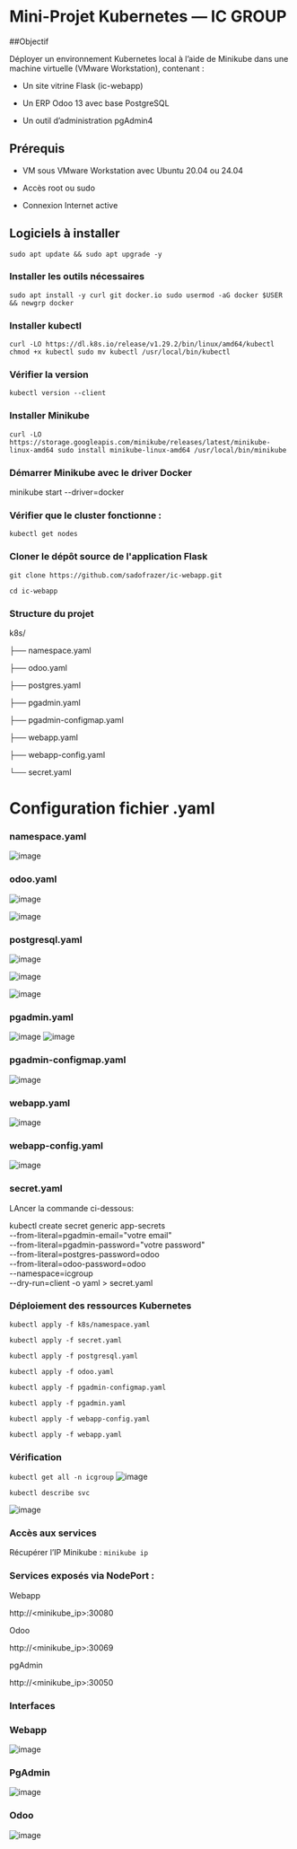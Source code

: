 # Mini-Projet Kubernetes — IC GROUP

##Objectif

Déployer un environnement Kubernetes local à l’aide de Minikube dans une machine virtuelle (VMware Workstation), contenant :

- Un site vitrine Flask (ic-webapp)

- Un ERP Odoo 13 avec base PostgreSQL

- Un outil d’administration pgAdmin4

## **Prérequis**

- VM sous VMware Workstation avec Ubuntu 20.04 ou 24.04

- Accès root ou sudo

- Connexion Internet active


## **Logiciels à installer**
`
sudo apt update && sudo apt upgrade -y
`
### Installer les outils nécessaires
`
sudo apt install -y curl git docker.io
sudo usermod -aG docker $USER && newgrp docker
`
### Installer kubectl
`
curl -LO https://dl.k8s.io/release/v1.29.2/bin/linux/amd64/kubectl
chmod +x kubectl
sudo mv kubectl /usr/local/bin/kubectl
`
### Vérifier la version
`
kubectl version --client
`
### Installer Minikube
`
curl -LO https://storage.googleapis.com/minikube/releases/latest/minikube-linux-amd64
sudo install minikube-linux-amd64 /usr/local/bin/minikube
`

### Démarrer Minikube avec le driver Docker

minikube start --driver=docker

### Vérifier que le cluster fonctionne :
`
kubectl get nodes
`

### Cloner le dépôt source de l'application Flask

`
git clone https://github.com/sadofrazer/ic-webapp.git
`

`
cd ic-webapp
`
### Structure du projet

k8s/

├── namespace.yaml

├── odoo.yaml

├── postgres.yaml

├── pgadmin.yaml

├── pgadmin-configmap.yaml

├── webapp.yaml

├── webapp-config.yaml

└── secret.yaml

# Configuration fichier .yaml
  
### namespace.yaml

![image](https://github.com/user-attachments/assets/24458149-ba5b-4f3d-8caa-bfb7b661cc91)

### odoo.yaml
![image](https://github.com/user-attachments/assets/b8999f03-5b62-45d5-9451-3ba1a2ede3a5)

![image](https://github.com/user-attachments/assets/0e1d4ce0-e8b7-47ac-9075-891630139e11)

### postgresql.yaml

![image](https://github.com/user-attachments/assets/789a75cb-782c-4c9a-bf1d-af81ec03040b)

![image](https://github.com/user-attachments/assets/70cb0897-d197-4711-ae77-600c98e21a28)

![image](https://github.com/user-attachments/assets/77419847-e2e2-47e7-9042-bfabba767750)

### pgadmin.yaml
![image](https://github.com/user-attachments/assets/eb7dd054-2735-4dd7-9b04-3b6950b4def4)
![image](https://github.com/user-attachments/assets/4e11c345-d4f6-4202-86eb-28c06e26c312)

### pgadmin-configmap.yaml
![image](https://github.com/user-attachments/assets/4eba3a7a-a22b-4af3-a7d9-dd66f79dc817)

### webapp.yaml
![image](https://github.com/user-attachments/assets/f0a8eeec-97e6-4d9d-b49a-7b0f3253508c)

### webapp-config.yaml
![image](https://github.com/user-attachments/assets/7fc04b83-bfcf-4136-bf47-7f133dd54d21)

### secret.yaml
LAncer la commande ci-dessous:

kubectl create secret generic app-secrets \
  --from-literal=pgadmin-email="votre email" \
  --from-literal=pgadmin-password="votre password" \
  --from-literal=postgres-password=odoo \
  --from-literal=odoo-password=odoo \
  --namespace=icgroup \
  --dry-run=client -o yaml > secret.yaml


### Déploiement des ressources Kubernetes 
`
kubectl apply -f k8s/namespace.yaml
`

`
kubectl apply -f secret.yaml
`

`
kubectl apply -f postgresql.yaml
`

`
kubectl apply -f odoo.yaml
`

`
kubectl apply -f pgadmin-configmap.yaml
`

`
kubectl apply -f pgadmin.yaml
`

`
kubectl apply -f webapp-config.yaml
`

`
kubectl apply -f webapp.yaml
`

### Vérification
`
kubectl get all -n icgroup
`
![image](https://github.com/user-attachments/assets/33d10bff-064f-48ee-be6d-d02905d984f5)

`
kubectl describe svc
`

![image](https://github.com/user-attachments/assets/75c377b7-3a99-4b05-a58d-fd5318d822f1)

### Accès aux services

Récupérer l’IP Minikube :
`
minikube ip
`

### Services exposés via NodePort :

Webapp

http://<minikube_ip>:30080

Odoo

http://<minikube_ip>:30069

pgAdmin

http://<minikube_ip>:30050

### Interfaces

### Webapp
![image](https://github.com/user-attachments/assets/c5537f99-0748-484d-9a36-30cfffe3c947)

### PgAdmin

![image](https://github.com/user-attachments/assets/e2214449-039c-418a-b608-a29ae21cafbe)

### Odoo
![image](https://github.com/user-attachments/assets/94bdab54-f1de-4b25-b2d9-4708c2205494)



